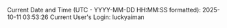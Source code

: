 Current Date and Time (UTC - YYYY-MM-DD HH:MM:SS formatted): 2025-10-11 03:53:26
Current User's Login: luckyaiman
